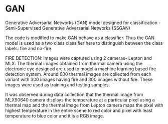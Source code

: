 # GAN
Generative Adversarial Networks (GAN) model designed for classification - Semi-Supervised Generative Adversarial Networks (SSGAN)

The code is modified to make GAN behave as a classifier.
Thus the GAN model is used as a two class classifier here to distinguish between the class labels: fire and no-fire.

FIRE DETECTION:
Images were captured using 2 cameras- Lepton and MLX.
The thermal images obtained from thermal camera using the electronic eye designed are used to model a machine learning based fire detection system.
Around 600 thermal images are collected from each variant with 300 images having fire and 300 images without fire.
These  images were used as training and testing samples.

It was observed during data collection that the thermal image from MLX90640 camera displays the temperature at a particular pixel using a thermal map and the thermal image from Lepton camera maps the pixel with highest temperature in the entire scene to red color and pixel with least temperature to blue color and it is a RGB image. 
